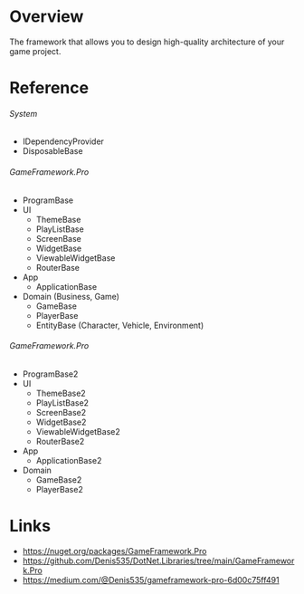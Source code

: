 # Overview

The framework that allows you to design high-quality architecture of your game project.

# Reference

###### System

- IDependencyProvider
- DisposableBase

###### GameFramework.Pro

- ProgramBase
- UI
    - ThemeBase
    - PlayListBase
    - ScreenBase
    - WidgetBase
    - ViewableWidgetBase
    - RouterBase
- App
    - ApplicationBase
- Domain (Business, Game)
    - GameBase
    - PlayerBase
    - EntityBase (Character, Vehicle, Environment)

###### GameFramework.Pro

- ProgramBase2
- UI
    - ThemeBase2
    - PlayListBase2
    - ScreenBase2
    - WidgetBase2
    - ViewableWidgetBase2
    - RouterBase2
- App
    - ApplicationBase2
- Domain
    - GameBase2
    - PlayerBase2

# Links

- https://nuget.org/packages/GameFramework.Pro
- https://github.com/Denis535/DotNet.Libraries/tree/main/GameFramework.Pro
- https://medium.com/@Denis535/gameframework-pro-6d00c75ff491
